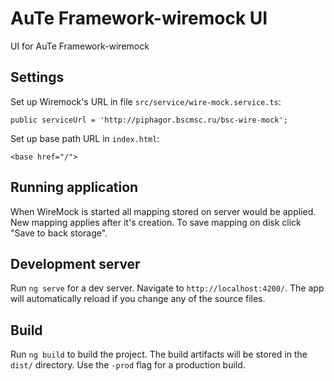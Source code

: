 # AuTe Framework-wiremock UI

UI for AuTe Framework-wiremock

## Settings

Set up Wiremock's URL in file `src/service/wire-mock.service.ts`:

```
public serviceUrl = 'http://piphagor.bscmsc.ru/bsc-wire-mock';
```

Set up base path URL in `index.html`:

```
<base href="/">
```

## Running application

When WireMock is started all mapping stored on server would be applied. New mapping applies after it's creation. To save mapping on disk click "Save to back storage".

## Development server

Run `ng serve` for a dev server. Navigate to `http://localhost:4200/`. The app will automatically reload if you change any of the source files.

## Build

Run `ng build` to build the project. The build artifacts will be stored in the `dist/` directory. Use the `-prod` flag for a production build.
